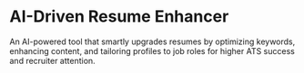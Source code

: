 # AI-Driven Resume Enhancer
An AI-powered tool that smartly upgrades resumes by optimizing keywords, enhancing content, and tailoring profiles to job roles for higher ATS success and recruiter attention.
